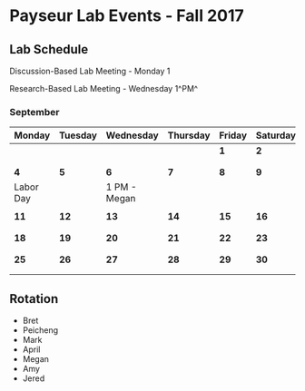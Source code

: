 # Payseur Lab Events - Fall 2017

## Lab Schedule

Discussion-Based Lab Meeting - Monday 1<PM>

Research-Based Lab Meeting - Wednesday 1^PM^

### September
| Monday           | Tuesday          | Wednesday        | Thursday         | Friday           | Saturday | Sunday   |
|------------------|------------------|------------------|------------------|------------------|----------|----------|
|                  |                  |                  |                  | **1**            | **2**    | **3**    | 
|                  |                  |                  |                  |                  |          |          | 
|                  |                  |                  |                  |                  |          |          |
| **4**            | **5**            | **6**            | **7**            | **8**            | **9**    | **10**   | 
| Labor Day        |                  | 1 PM - Megan     |                  |                  |          |          | 
|                  |                  |                  |                  |                  |          |          |  
| **11**           | **12**           | **13**           | **14**           | **15**           | **16**   | **17**   | 
|                  |                  |                  |                  |                  |          |          | 
|                  |                  |                  |                  |                  |          |          |  
| **18**           | **19**           | **20**           | **21**           | **22**           | **23**   | **24**   | 
|                  |                  |                  |                  |                  |          |          | 
|                  |                  |                  |                  |                  |          |          |  
| **25**           | **26**           | **27**           | **28**           | **29**           | **30**   |          | 
|                  |                  |                  |                  |                  |          |          | 
|                  |                  |                  |                  |                  |          |          |

## Rotation

- Bret
- Peicheng
- Mark
- April
- Megan
- Amy
- Jered


